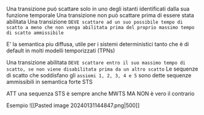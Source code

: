 Una transizione può scattare solo in uno degli istanti identificati dalla sua funzione temporale
Una transizione non può scattare prima di essere stata abilitata
Una transizione `DEVE scattare ad un suo possibile tempo di scatto a meno che non venga abilitata prima del proprio massimo tempo di scatto ammissibile`

E' la semantica piu diffusa, utile per i sistemi deterministici tanto che è di default in molti modelli temporizzati (TPNs)

Una transizione abilitata `DEVE scattare entro il suo massimo tempo di scatto, se non viene disabilitata prima da un altro scatto`
Le sequenze di scatto che soddisfano gli `assiomi 1, 2, 3, 4 e 5` sono dette sequenze ammissibili in semantica forte STS

ATT una sequenza STS è sempre anche MWTS MA NON è vero il contrario

Esempio
![[Pasted image 20240131144847.png|500]]
